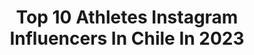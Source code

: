 ---
title: Top 10 Athletes Instagram Influencers In Chile In 2023
description: >-
  Find top athletes Instagram influencers in Chile in 2023. Most popular hashtags: #chile #athlete #love #fitness.
platform: Instagram
hits: 18
text_top: See the best Instagram profiles on inBeat.
text_bottom: Our search engine has 18 Instagram influencers like this in Chile for you to connect with.
profiles:
  - username: "simonettifiorella"
    fullname: >-
      Simona Quintana Silva
    bio: >-
      Coach📲🏋🏽‍♂️💪🏼 CrossFit Games Athlete |24🌸 🥇Latam ‘19 🇨🇱 🏆37th Fittest🌎🆙 Artista de amor🪐🐍 🌱Vegana 🦀🕉🧿 🌙@voika.cl ☀️ 🐕@appa.do0 🥰@kdiiiz 👑#GalgoQueen
    location: "Chile"
    followers: 41627
    engagement: 496
    commentsToLikes: 0.013000
    id: ck5c4dkhu14jc0i114t9xfbti
    verified: false
    hashtags: "#couplegoals, #handstand, #crossfitgirls, #pucon"
  - username: "hugogodoybarker"
    fullname: >-
      Hugo Godoy 👊
    bio: >-
      SpartanProTeam🔥 Athlete 🚴🦍 Elite Spartan Podium x9🏋🏻 @sport_hg_chile 🏃 @yumiyumi.cl 🏋🏽‍♀️🏃‍♂️ @trailrun.cl 🤙🏻🤙🏻 @jvssport 🏋🏼‍♀️ @seleccionesunab 🤘
    location: "Chile"
    followers: 11374
    engagement: 282
    commentsToLikes: 0.043444
    id: ck13581nk05vk0i19oayyp4up
    verified: false
    hashtags: "#fondo, #naroomask, #nogutsnoglory, #mita"
  - username: "benjae.gutierrez"
    fullname: >-
      Benjamin Gutierrez🇨🇱
    bio: >-
      CROSSFIT ATHLETE 🇨🇱 Games 🇺🇸 Semifinals 🇧🇷 Sanctionals 🇦🇷 2x WST 🥇🥇 Personal Trainer 🔋📚 @reebokchile @pesaschile @teamyet @bazarfitcl
    location: "Chile"
    followers: 7696
    engagement: 677
    commentsToLikes: 0.017994
    id: ck5c4lro01m0w0i11gnpbtt2g
    verified: false
    hashtags: "#tecnicamentefuertes, #entrenacomounpro, #yoentrenoconpesaschile, #sporttheunexpected"
  - username: "pedroburns"
    fullname: >-
      Pedro Burns
    bio: >-
      🪐⚔️🔥🌶🎭🇨🇱 Red Bull Athlete TrekFactoryRacingEnduro •x3 Elite National Champ,x4 U21 •x2AndesPacifico winner •24 EWS ranking2019 🌍 •5 EWS podium U21
    location: "Chile"
    followers: 51784
    engagement: 1166
    commentsToLikes: 0.009164
    id: ck0vykv5c4i8o0i198m6eg4zl
    verified: false
    hashtags: "#trekfactoryracing, #redbullbike, #redbullmca, #freeride"
  - username: "bichocarrera"
    fullname: >-
      Bicho Carrera
    bio: >-
      Professional Paragliding Athlete 🪂 @ADVANCEGLIDERS @REDBULL @CASINOENCHILE
    location: "Chile"
    followers: 17501
    engagement: 637
    commentsToLikes: 0.021780
    id: ck0txrngwkabg0i19hswe06ag
    verified: false
    hashtags: "#explore, #discover, #photooftheday, #picoftheday"
  - username: "nicolecarpenter___"
    fullname: >-
      N I C O L E  C A R P E N T E R
    bio: >-
      University of Miami Team Chile Beach Volleyball🇨🇱 🦋✨🌷🌴
    location: "Chile"
    followers: 4438
    engagement: 2606
    commentsToLikes: 0.035003
    id: ck5q24yw8eal90i110ws5613h
    verified: false
    hashtags: "#amor, #familia, #feliz, #stayhome"
  - username: "nataliaduco"
    fullname: >-
      N a t a l i a   D u c o
    bio: >-
      Atleta Olímpica Chilena 🇨🇱 Mamá de Luciano Psicología 〰️ Deporte 〰️ Cocina GANADORA #MasterChefCelebrityChile
    location: "Chile"
    followers: 296821
    engagement: 941
    commentsToLikes: 0.025425
    id: ck5q12hlf8ybh0i11ceh0c6go
    verified: true
    hashtags: "#mam, #bbylu, #lactancia, #deporte"
  - username: "fenamackenna"
    fullname: >-
      Fernanda Mackenna
    bio: >-
      ⚡️Chilena 🇨🇱 - Atleta 400mts ⚡️Medallista Sudamericana ⚡️Atleta @underarmourlatam - @unt alumni T&F ⚡️Embajadora @imgacademy ⬇️
    location: "Chile"
    followers: 24544
    engagement: 222
    commentsToLikes: 0.034605
    id: ckaowvnjhanng0i78pd95hg1s
    verified: false
    hashtags: "#sports, #run, #motivation, #athlete"
  - username: "patriciotorrescf"
    fullname: >-
      PatricioTorresRubio
    bio: >-
      CF🏋🏻‍♂️/ @team_zero13 @pionerochile @wodbeater @bufalo.fit @nutricionista.renatta @kine_global @unbrokenfitnesscl @thegoodshaman @unbrokenprogram
    location: "Chile"
    followers: 3076
    engagement: 910
    commentsToLikes: 0.082121
    id: ck6u17povk3jc0j715dyfsqir
    verified: false
    hashtags: "#brave, #conditioning, #hardwork, #power"
  - username: "thfitcl"
    fullname: >-
      TH FIT chile
    bio: >-
      Entrena THFIT y marca la diferencia✨ Online y Clases Presenciales en nuestros Centros🏛 📍Vitacura 📍Lo Barnechea 📍Maitencillo☀️🌊 Obtén tu Plan aquí 👇🏼
    location: "Chile"
    followers: 110398
    engagement: 164
    commentsToLikes: 0.025680
    id: ck5zjjhs4hpd60i1407powok5
    verified: false
    hashtags: "#gym, #humor, #wellness, #deporte"
---